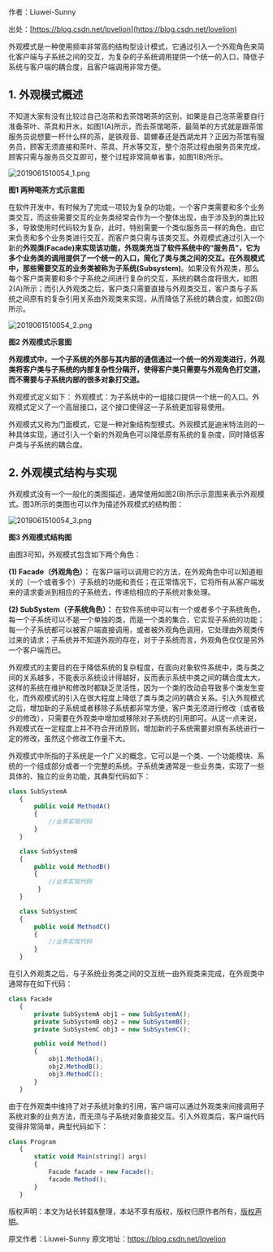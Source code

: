 

  
作者：Liuwei-Sunny

出处：[https://blog.csdn.net/lovelion](https://blog.csdn.net/lovelion)

外观模式是一种使用频率非常高的结构型设计模式，它通过引入一个外观角色来简化客户端与子系统之间的交互，为复杂的子系统调用提供一个统一的入口，降低子系统与客户端的耦合度，且客户端调用非常方便。

## 1. 外观模式概述

不知道大家有没有比较过自己泡茶和去茶馆喝茶的区别，如果是自己泡茶需要自行准备茶叶、茶具和开水，如图1(A)所示，而去茶馆喝茶，最简单的方式就是跟茶馆服务员说想要一杯什么样的茶，是铁观音、碧螺春还是西湖龙井？正因为茶馆有服务员，顾客无须直接和茶叶、茶具、开水等交互，整个泡茶过程由服务员来完成，顾客只需与服务员交互即可，整个过程非常简单省事，如图1(B)所示。

![2019061510054_1.png](https://gitee.com/hezhiyuan007/java-study/raw/master/images/DesignMode2/b05dfbc1-b22b-43c2-9b38-6d2605078295.png)

**图1 两种喝茶方式示意图**

在软件开发中，有时候为了完成一项较为复杂的功能，一个客户类需要和多个业务类交互，而这些需要交互的业务类经常会作为一个整体出现，由于涉及到的类比较多，导致使用时代码较为复杂，此时，特别需要一个类似服务员一样的角色，由它来负责和多个业务类进行交互，而客户类只需与该类交互。外观模式通过引入一个新的**外观类(Facade)**来实现该功能，外观类充当了软件系统中的“服务员”，它为多个业务类的调用提供了一个统一的入口，简化了类与类之间的交互。在外观模式中，那些需要交互的业务类被称为**子系统(Subsystem)**。如果没有外观类，那么每个客户类需要和多个子系统之间进行复杂的交互，系统的耦合度将很大，如图2(A)所示；而引入外观类之后，客户类只需要直接与外观类交互，客户类与子系统之间原有的复杂引用关系由外观类来实现，从而降低了系统的耦合度，如图2(B)所示。

![2019061510054_2.png](https://gitee.com/hezhiyuan007/java-study/raw/master/images/DesignMode2/115175e0-ebdf-4df2-a60d-051bebe581b8.png)

**图2 外观模式示意图**

**外观模式中，一个子系统的外部与其内部的通信通过一个统一的外观类进行，外观类将客户类与子系统的内部复杂性分隔开，使得客户类只需要与外观角色打交道，而不需要与子系统内部的很多对象打交道。**

外观模式定义如下：
外观模式：为子系统中的一组接口提供一个统一的入口。外观模式定义了一个高层接口，这个接口使得这一子系统更加容易使用。

外观模式又称为门面模式，它是一种对象结构型模式。外观模式是迪米特法则的一种具体实现，通过引入一个新的外观角色可以降低原有系统的复杂度，同时降低客户类与子系统的耦合度。

## 2. 外观模式结构与实现

外观模式没有一个一般化的类图描述，通常使用如图2(B)所示示意图来表示外观模式。图3所示的类图也可以作为描述外观模式的结构图：

![2019061510054_3.png](https://gitee.com/hezhiyuan007/java-study/raw/master/images/DesignMode2/aca29c33-0b96-4530-85d8-e31948f7bc2d.png)

**图3 外观模式结构图**

由图3可知，外观模式包含如下两个角色：

**(1) Facade（外观角色）：** 在客户端可以调用它的方法，在外观角色中可以知道相关的（一个或者多个）子系统的功能和责任；在正常情况下，它将所有从客户端发来的请求委派到相应的子系统去，传递给相应的子系统对象处理。

**(2) SubSystem（子系统角色）：** 在软件系统中可以有一个或者多个子系统角色，每一个子系统可以不是一个单独的类，而是一个类的集合，它实现子系统的功能；每一个子系统都可以被客户端直接调用，或者被外观角色调用，它处理由外观类传过来的请求；子系统并不知道外观的存在，对于子系统而言，外观角色仅仅是另外一个客户端而已。

外观模式的主要目的在于降低系统的复杂程度，在面向对象软件系统中，类与类之间的关系越多，不能表示系统设计得越好，反而表示系统中类之间的耦合度太大，这样的系统在维护和修改时都缺乏灵活性，因为一个类的改动会导致多个类发生变化，而外观模式的引入在很大程度上降低了类与类之间的耦合关系。引入外观模式之后，增加新的子系统或者移除子系统都非常方便，客户类无须进行修改（或者极少的修改），只需要在外观类中增加或移除对子系统的引用即可。从这一点来说，外观模式在一定程度上并不符合开闭原则，增加新的子系统需要对原有系统进行一定的修改，虽然这个修改工作量不大。

外观模式中所指的子系统是一个广义的概念，它可以是一个类、一个功能模块、系统的一个组成部分或者一个完整的系统。子系统类通常是一些业务类，实现了一些具体的、独立的业务功能，其典型代码如下：

```js 
class SubSystemA
   {
       public void MethodA()
       {
           //业务实现代码
       }
   }

   class SubSystemB
   {
       public void MethodB()
       {
           //业务实现代码
        }
   }

   class SubSystemC
   {
       public void MethodC()
       {
           //业务实现代码
       }
   }
```

在引入外观类之后，与子系统业务类之间的交互统一由外观类来完成，在外观类中通常存在如下代码：


```js 
class Facade
   {
       private SubSystemA obj1 = new SubSystemA();
       private SubSystemB obj2 = new SubSystemB();
       private SubSystemC obj3 = new SubSystemC();

       public void Method()
       {
           obj1.MethodA();
           obj2.MethodB();
           obj3.MethodC();
       }
   }
```

由于在外观类中维持了对子系统对象的引用，客户端可以通过外观类来间接调用子系统对象的业务方法，而无须与子系统对象直接交互。引入外观类后，客户端代码变得非常简单，典型代码如下：


```js 
class Program
   {
       static void Main(string[] args)
       {
           Facade facade = new Facade();
           facade.Method();
       }
   }
```
  
版权声明：本文为站长转载&整理，本站不享有版权，版权归原作者所有，[版权声明](https://gitee.com/hezhiyuan007/java-notes/raw/master/disclaimer.md)。




原文作者：Liuwei-Sunny 原文地址：https://blog.csdn.net/lovelion